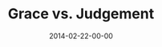 ---
layout: message
category: message
series: "Heavyweights 2"
title: "Grace vs. Judgement"
date: 2014-02-22-00-00
message_id: 849
audio: "http://s3.amazonaws.com/crossroads-media/messages/audio/heavyweights2_wk3.mp3"
audio-duration: "57:06"
program: "http://s3.amazonaws.com/crossroads-media/documents/02_22-23_14Program_LO.pdf"
description: "Do you have to be anti-gay to go to church?"
video: "http://s3.amazonaws.com/crossroads-media/messages/video/heavyweights2_wk3.mp4"
video-duration: "57:06"
video-image: "http://s3.amazonaws.com/crossroads-media/images/heavyweights2_wk3_still.jpg"
explicit: false
---